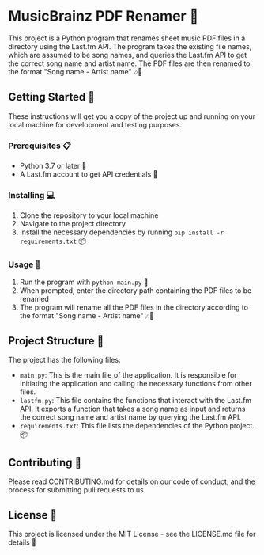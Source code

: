 # MusicBrainz PDF Renamer 🎵

This project is a Python program that renames sheet music PDF files in a directory using the Last.fm API. The program takes the existing file names, which are assumed to be song names, and queries the Last.fm API to get the correct song name and artist name. The PDF files are then renamed to the format "Song name - Artist name" 🎶🎨

## Getting Started 🚀

These instructions will get you a copy of the project up and running on your local machine for development and testing purposes.

### Prerequisites 📋

- Python 3.7 or later 🐍
- A Last.fm account to get API credentials 🔑

### Installing 💻

1. Clone the repository to your local machine
2. Navigate to the project directory
3. Install the necessary dependencies by running `pip install -r requirements.txt` 📦

### Usage 🎯

1. Run the program with `python main.py` 🚀
2. When prompted, enter the directory path containing the PDF files to be renamed
3. The program will rename all the PDF files in the directory according to the format "Song name - Artist name" 🎶🎨

## Project Structure 📁

The project has the following files:

- `main.py`: This is the main file of the application. It is responsible for initiating the application and calling the necessary functions from other files.
- `lastfm.py`: This file contains the functions that interact with the Last.fm API. It exports a function that takes a song name as input and returns the correct song name and artist name by querying the Last.fm API.
- `requirements.txt`: This file lists the dependencies of the Python project. 📦

## Contributing 🤝

Please read CONTRIBUTING.md for details on our code of conduct, and the process for submitting pull requests to us.

## License 📄

This project is licensed under the MIT License - see the LICENSE.md file for details 📝
